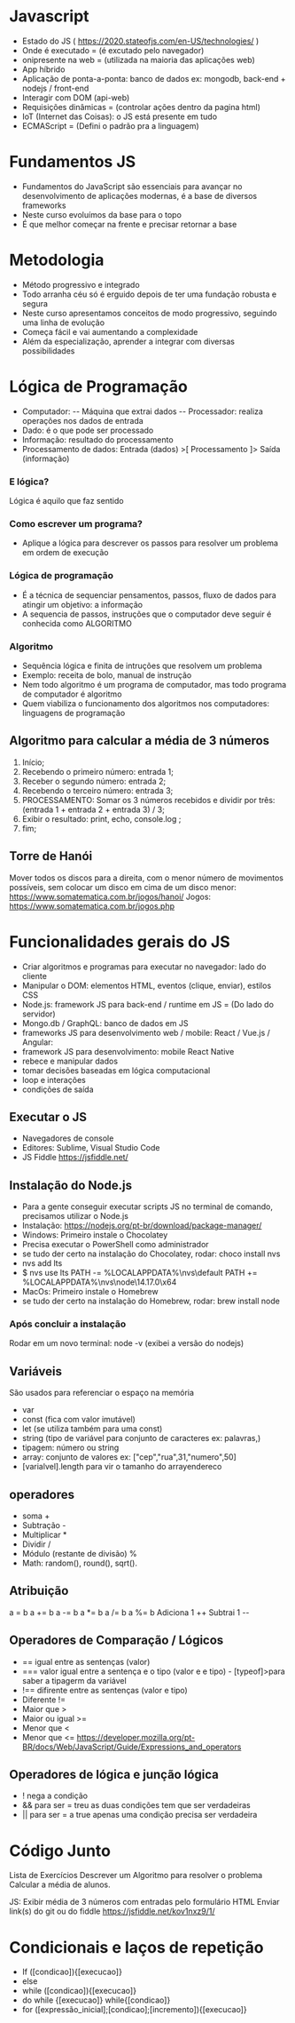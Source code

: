 # Javascript
- Estado do JS ( https://2020.stateofjs.com/en-US/technologies/ )
- Onde é executado = (é excutado pelo navegador)
- onipresente na web = (utilizada na maioria das aplicações web)
- App híbrido
- Aplicação de ponta-a-ponta: banco de dados ex: mongodb, back-end + nodejs / front-end
- Interagir com DOM (api-web)
- Requisições dinâmicas = (controlar ações dentro da pagina html)
- IoT (Internet das Coisas): o JS está presente em tudo
- ECMAScript = (Defini o padrão pra a linguagem)

# Fundamentos JS
- Fundamentos do JavaScript são essenciais para avançar no desenvolvimento de aplicações modernas, é a base de diversos frameworks
- Neste curso evoluímos da base para o topo
- É que melhor começar na frente e precisar retornar a base

# Metodologia
- Método progressivo e integrado
- Todo arranha céu só é erguido depois de ter uma fundação robusta e segura
- Neste curso apresentamos conceitos de modo progressivo, seguindo uma linha de evolução
- Começa fácil e vai aumentando a complexidade
- Além da especialização, aprender a integrar com diversas possibilidades

# Lógica de Programação
- Computador: -- Máquina que extrai dados -- Processador: realiza operações nos dados de entrada
- Dado: é o que pode ser processado
- Informação: resultado do processamento
- Processamento de dados: Entrada (dados) >[ Processamento ]> Saída (informação)

### E lógica?
Lógica é aquilo que faz sentido

### Como escrever um programa?
- Aplique a lógica para descrever os passos para resolver um problema em ordem de execução

### Lógica de programação
- É a técnica de sequenciar pensamentos, passos, fluxo de dados para atingir um objetivo: a informação
- A sequencia de passos, instruções que o computador deve seguir é conhecida como ALGORITMO

### Algoritmo
- Sequência lógica e finita de intruções que resolvem um problema
- Exemplo: receita de bolo, manual de instrução
- Nem todo algoritmo é um programa de computador, mas todo programa de computador é algoritmo
- Quem viabiliza o funcionamento dos algoritmos nos computadores: linguagens de programação

## Algoritmo para calcular a média de 3 números
1. Início;
2. Recebendo o primeiro número: entrada 1;
3. Receber o segundo número: entrada 2;
4. Recebendo o terceiro número: entrada 3;
5. PROCESSAMENTO: Somar os 3 números recebidos e dividir por três: (entrada 1 + entrada 2 + entrada 3) / 3;
6. Exibir o resultado: print, echo, console.log ;
7. fim;

## Torre de Hanói
Mover todos os discos para a direita, com o menor número de movimentos possíveis, sem colocar um disco em cima de um disco menor: https://www.somatematica.com.br/jogos/hanoi/
Jogos: https://www.somatematica.com.br/jogos.php

# Funcionalidades gerais do JS
- Criar algoritmos e programas para executar no navegador: lado do cliente
- Manipular o DOM: elementos HTML, eventos (clique, enviar), estilos CSS
- Node.js: framework JS para back-end / runtime em JS = (Do lado do servidor)
- Mongo.db / GraphQL: banco de dados em JS
- frameworks JS para desenvolvimento web / mobile: React / Vue.js / Angular: 
- framework JS para desenvolvimento: mobile React Native 
- rebece e manipular dados
- tomar decisões baseadas em lógica computacional
- loop e interações
- condições de saída

## Executar o JS
- Navegadores de console
- Editores: Sublime, Visual Studio Code
- JS Fiddle https://jsfiddle.net/

## Instalação do Node.js
- Para a gente conseguir executar scripts JS no terminal de comando, precisamos utilizar o Node.js
- Instalação: https://nodejs.org/pt-br/download/package-manager/
- Windows: Primeiro instale o Chocolatey
- Precisa executar o PowerShell como administrador
- se tudo der certo na instalação do Chocolatey, rodar: choco install nvs
- nvs add lts
- $ nvs use lts PATH -= %LOCALAPPDATA%\nvs\default PATH += %LOCALAPPDATA%\nvs\node\14.17.0\x64
- MacOs: Primeiro instale o Homebrew
- se tudo der certo na instalação do Homebrew, rodar: brew install node

### Após concluir a instalação
Rodar em um novo terminal: node -v (exibei a versão do nodejs)

## Variáveis
São usados ​​para referenciar o espaço na memória

- var
- const (fica com valor imutável)
- let (se utiliza também para uma const)
- string (tipo de variável para conjunto de caracteres ex: palavras,)
- tipagem: número ou string
- array: conjunto de valores ex: ["cep","rua",31,"numero",50] 
- [varialvel].length para vir o tamanho do arrayendereco

## operadores
- soma +
- Subtração -
- Multiplicar *
- Dividir /
- Módulo (restante de divisão) %
- Math: random(), round(), sqrt().

## Atribuição
a = b
a += b
a -= b 
a *= 
b a /= 
b a %= 
b Adiciona 1 ++ 
  Subtrai 1 --

## Operadores de Comparação / Lógicos
- == igual entre as sentenças (valor)
- === valor igual entre a sentença e o tipo (valor e e tipo) - [typeof]>para saber a tipagerm da variável
- !== difirente entre as sentenças (valor e tipo)
- Diferente !=
- Maior que >
- Maior ou igual >=
- Menor que <
- Menor que <=
https://developer.mozilla.org/pt-BR/docs/Web/JavaScript/Guide/Expressions_and_operators

## Operadores de lógica e junção lógica
- ! nega a condição
- && para ser = treu as duas condições tem que ser verdadeiras
- || para ser = a true apenas uma condição precisa ser verdadeira

# Código Junto
Lista de Exercícios
Descrever um Algoritmo para resolver o problema Calcular a média de alunos.

JS: Exibir média de 3 números com entradas pelo formulário HTML Enviar link(s) do git ou do fiddle
https://jsfiddle.net/kov1nxz9/1/


# Condicionais e laços de repetição
- If ([condicao]){[execucao]}
- else 
- while ([condicao]){[execucao]}
- do while {[execucao]} while{[condicao]}
- for ([expressão_inicial];[condicao];[incremento]){[execucao]}